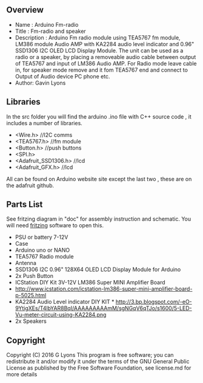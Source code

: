 Overview
--------------------
* Name : Arduino Fm-radio
* Title : Fm-radio and speaker
* Description : Arduino Fm radio module using TEA5767 fm module, LM386 module Audio AMP 
with KA2284 audio level indicator and 0.96" SSD1306 I2C OLED LCD Display Module.
The unit can be used as a radio or a speaker, by placing a removeable audio cable between output
of TEA5767 and input of LM386 Audio AMP. For Radio mode leave cable in, for speaker mode remove and 
it fom TEA5767 end and connect to Output of Audio device PC phone etc.
* Author: Gavin Lyons

Libraries
------------------------

In the src folder you will find the arduino .ino file with C++ source code , it includes a number of 
libraries.
 
* <Wire.h> //I2C comms
* <TEA5767.h> //fm module
* <Button.h> //push buttons
* <SPI.h>
* <Adafruit_SSD1306.h> //lcd
* <Adafruit_GFX.h> //lcd

All can be found on Arduino website site except the last two , these are on the adafruit github.

Parts List
------------------------------

See fritzing diagram in "doc" for assembly instruction and schematic. 
You will need [fritzing](https://en.wikipedia.org/wiki/Fritzing) software to open this.


 *    PSU or battery 7-12V
 *    Case
 *    Arduino uno  or NANO
 *    TEA5767 Radio module
 *    Antenna
 *    SSD1306 I2C 0.96" 128X64 OLED LCD Display Module for Arduino 
 *    2x Push Button
 *    ICStation DIY Kit 3V-12V LM386 Super MINI Amplifier Board
 *    http://www.icstation.com/icstation-lm386-super-mini-amplifier-board-p-5025.html   
 *    KA2284 Audio Level indicator DIY KIT   *  http://3.bp.blogspot.com/-eO-9YtigXEs/T4lbYAR8BqI/AAAAAAAAAmM/sgNGqV6qTJo/s1600/5-LED-Vu-meter-circuit-using-KA2284.png
 *   2x Speakers
 
 
 Copyright
-------------------------------
Copyright (C) 2016 G Lyons This program is free software; you can redistribute it and/or modify it under the terms of the GNU General Public License as published by the Free Software Foundation, see license.md for more details


